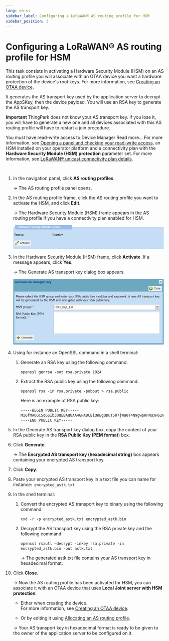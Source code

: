 ```yaml
---
lang: en-us
sidebar_label: Configuring a LoRaWAN® AS routing profile for HSM
sidebar_position: 3
---
```


# Configuring a LoRaWAN® AS routing profile for HSM

This task consists in activating a Hardware Security Module (HSM) on an
AS routing profile you will associate with an OTAA device you want a
hardware protection of the device's root keys. For more information, see
[Creating an OTAA device](../create-devices/create-lorawan-device.md#creating-an-otaa-device).

It generates the AS transport key used by the application server to
decrypt the AppSKey, then the device payload. You will use an RSA key to
generate the AS transport key.

**Important** ThingPark does not know your AS transport key. If you lose
it, you will have to generate a new one and all devices associated with
this AS routing profile will have to restart a join procedure.

You must have read-write access to Device Manager Read more\... For more
information, see [Opening a panel and checking your read-write access](../use-interface.md#opening-a-panel-and-checking-your-read-write-access),
an HSM installed on your operator platform and a connectivity plan with
the **Hardware Security Module (HSM) protection** parameter set. For
more information, see [LoRaWAN® unicast connectivity plan details](../../../../Device%20Manager%20User%20Guide/reference-information.md#lorawan®-unicast-connectivity-plan-details).

 

1.  In the navigation panel, click **AS routing profiles**.

    -\> The AS routing profile panel opens.

2.  In the AS routing profile frame, click the AS routing profile you
    want to activate the HSM, and click **Edit**.

    -\> The Hardware Security Module (HSM) frame appears in the AS
    routing profile if you have a connectivity plan enabled for HSM.

    ![](./_images/configuring-a-lorawan-as-routing.png)

3.  In the Hardware Security Module (HSM) frame, click **Activate**. If
    a message appears, click **Yes**.

    -\> The Generate AS transport key dialog box appears.
    
    ![](./_images/configuring-a-lorawan-as-routing-1.png)

4.  Using for instance an OpenSSL command in a shell terminal:

    1.  Generate an RSA key using the following command:

        ``` text
        openssl genrsa -out rsa.private 1024
        ```

    2.  Extract the RSA public key using the following command:

        ``` text
        openssl rsa -in rsa.private -pubout > rsa.public
        ```

        Here is an example of RSA public key:

        ``` text
        -----BEGIN PUBLIC KEY-----MIGfMA0GCSqGSIb3DQEBAQUAA4GNADCBiQKBgQDuT5R7jWa0T4N9gwpRPNQxH62VuLYwW4qVb03DV28i0vhflIj2oERy2ahK9EawbojdY5ZOSjzeCoa8pfSgXbRNFBFdm/2xABEcI6X70iyW2g8qRZDeUA0AkGOAfqd+X52bWMgBK3TpwAVFlao6rqw3w9oWLOlVuiUsnwY/GJ2vDwIDAQAB-----END PUBLIC KEY----- 
        ```

5.  In the Generate AS transport key dialog box, copy the content of
    your RSA public key in the **RSA Public Key (PEM format**) box.

6.  Click **Generate**.

    -\> The **Encrypted AS transport key (hexadecimal string)** box
    appears containing your encrypted AS transport key.

7.  Click **Copy**.

8.  Paste your encrypted AS transport key in a text file you can name
    for instance:` encrypted_astk.txt`

9.  In the shell terminal:

    1.  Convert the encrypted AS transport key to binary using the
        following command:

        ``` text
        xxd -r -p encrypted_astk.txt encrypted_astk.bin
        ```

    2.  Decrypt the AS transport key using the RSA private key and the
        following command:

        ``` text
        openssl rsautl –decrypt -inkey rsa.private -in encrypted_astk.bin -out astk.txt
        ```

        -\> The generated astk.txt file contains your AS transport key
        in hexadecimal format.

10. Click **Close**.

    -\> Now the AS routing profile has been activated for HSM, you can
    associate it with an OTAA device that uses **Local Joint server with
    HSM protection**:

    - Either when creating the device.  
      For more information, see [Creating an OTAA       device](../create-devices/create-lorawan-device.md#creating-an-otaa-device).

    - Or by editing it using [Allocating an AS routing       profile](../manage-device-network/manage-as-routing-profile-device.md#allocating-an-as-routing-profile).

    -\> Your AS transport key in hexadecimal format is ready to be given
    to the owner of the application server to be configured on it.
